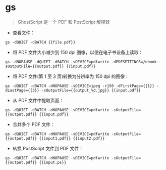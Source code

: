 # gs

> GhostScript 是一个 PDF 和 PostScript 解释器

- 查看文件：

`gs -dQUIET -dBATCH {{file.pdf}}`

- 将 PDF 文件大小减少到 150 dpi 图像，以便在电子书设备上读取：

`gs -dNOPAUSE -dQUIET -dBATCH -sDEVICE=pdfwrite -dPDFSETTINGS=/ebook -sOutputFile={{output.pdf}} {{input.pdf}}`

- 将 PDF 文件(第 1 至 3 页)转换为分辨率为 150 dpi 的图像：

`gs -dQUIET -dBATCH -dNOPAUSE -sDEVICE=jpeg -r150 -dFirstPage={{1}} -dLastPage={{3}} -sOutputFile={{output_%d.jpg}} {{input.pdf}}`

- 从 PDF 文件中提取页面：

`gs -dQUIET -dBATCH -dNOPAUSE -sDEVICE=pdfwrite -sOutputFile={{output.pdf}} {{input.pdf}}`

- 合并多个 PDF 文件：

`gs -dQUIET -dBATCH -dNOPAUSE -sDEVICE=pdfwrite -sOutputFile={{output.pdf}} {{input1.pdf}} {{input2.pdf}}`

- 转换 PostScript 文件到 PDF 文件：

`gs -dQUIET -dBATCH -dNOPAUSE -sDEVICE=pdfwrite -sOutputFile={{output.pdf}} {{input.ps}}`

[#]: contributors: ([jim.大团结])